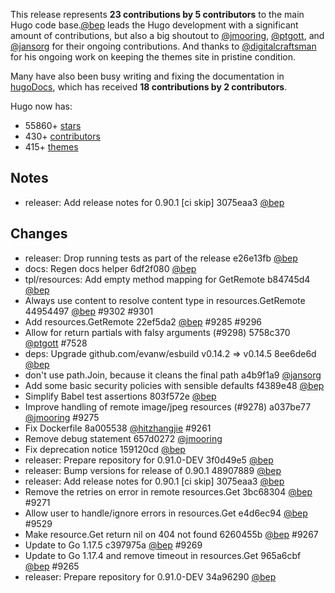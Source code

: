 This release represents **23 contributions by 5 contributors** to the main Hugo code base.[@bep](https://github.com/bep) leads the Hugo development with a significant amount of contributions, but also a big shoutout to [@jmooring](https://github.com/jmooring), [@ptgott](https://github.com/ptgott), and [@jansorg](https://github.com/jansorg) for their ongoing contributions.
And thanks to [@digitalcraftsman](https://github.com/digitalcraftsman) for his ongoing work on keeping the themes site in pristine condition.

Many have also been busy writing and fixing the documentation in [hugoDocs](https://github.com/gohugoio/hugoDocs),
which has received **18 contributions by 2 contributors**.

Hugo now has:

* 55860+ [stars](https://github.com/gohugoio/hugo/stargazers)
* 430+ [contributors](https://github.com/gohugoio/hugo/graphs/contributors)
* 415+ [themes](http://themes.gohugo.io/)


## Notes

* releaser: Add release notes for 0.90.1 [ci skip] 3075eaa3 [@bep](https://github.com/bep) 


## Changes

* releaser: Drop running tests as part of the release e26e13fb [@bep](https://github.com/bep) 
* docs: Regen docs helper 6df2f080 [@bep](https://github.com/bep) 
* tpl/resources: Add empty method mapping for GetRemote b84745d4 [@bep](https://github.com/bep) 
* Always use content to resolve content type in resources.GetRemote 44954497 [@bep](https://github.com/bep) #9302 #9301 
* Add resources.GetRemote 22ef5da2 [@bep](https://github.com/bep) #9285 #9296 
* Allow for return partials with falsy arguments (#9298) 5758c370 [@ptgott](https://github.com/ptgott) #7528 
* deps: Upgrade github.com/evanw/esbuild v0.14.2 => v0.14.5 8ee6de6d [@bep](https://github.com/bep) 
* don't use path.Join, because it cleans the final path a4b9f1a9 [@jansorg](https://github.com/jansorg) 
* Add some basic security policies with sensible defaults f4389e48 [@bep](https://github.com/bep) 
* Simplify Babel test assertions 803f572e [@bep](https://github.com/bep) 
* Improve handling of remote image/jpeg resources (#9278) a037be77 [@jmooring](https://github.com/jmooring) #9275 
* Fix Dockerfile 8a005538 [@hitzhangjie](https://github.com/hitzhangjie) #9261 
* Remove debug statement 657d0272 [@jmooring](https://github.com/jmooring) 
* Fix deprecation notice 159120cd [@bep](https://github.com/bep) 
* releaser: Prepare repository for 0.91.0-DEV 3f0d49e5 [@bep](https://github.com/bep) 
* releaser: Bump versions for release of 0.90.1 48907889 [@bep](https://github.com/bep) 
* releaser: Add release notes for 0.90.1 [ci skip] 3075eaa3 [@bep](https://github.com/bep) 
* Remove the retries on error in remote resources.Get 3bc68304 [@bep](https://github.com/bep) #9271 
* Allow user to handle/ignore errors in resources.Get e4d6ec94 [@bep](https://github.com/bep) #9529 
* Make resource.Get return nil on 404 not found 6260455b [@bep](https://github.com/bep) #9267 
* Update to Go 1.17.5 c397975a [@bep](https://github.com/bep) #9269 
* Update to Go 1.17.4 and remove timeout in resources.Get 965a6cbf [@bep](https://github.com/bep) #9265 
* releaser: Prepare repository for 0.91.0-DEV 34a96290 [@bep](https://github.com/bep) 





